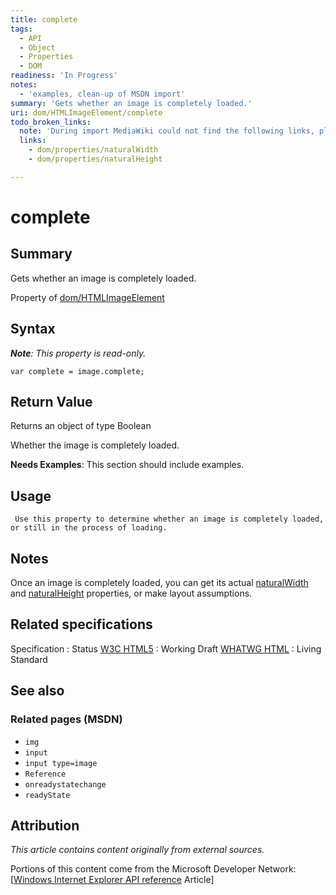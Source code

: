 ```yaml
---
title: complete
tags:
  - API
  - Object
  - Properties
  - DOM
readiness: 'In Progress'
notes:
  - 'examples, clean-up of MSDN import'
summary: 'Gets whether an image is completely loaded.'
uri: dom/HTMLImageElement/complete
todo_broken_links:
  note: 'During import MediaWiki could not find the following links, please fix and adjust this list.'
  links:
    - dom/properties/naturalWidth
    - dom/properties/naturalHeight

---
```

# complete

## Summary

Gets whether an image is completely loaded.

<span data-meta="applies_to" data-type="key">Property of <span data-type="value">[dom/HTMLImageElement](/dom/HTMLImageElement)</span></span>

## Syntax

***Note**: This property is read-only.*

``` {.js}
var complete = image.complete;
```

## Return Value

<span data-meta="return" data-type="key">Returns an object of type <span data-type="value">Boolean</span></span>

Whether the image is completely loaded.

**Needs Examples**: This section should include examples.

## Usage

     Use this property to determine whether an image is completely loaded, or still in the process of loading.

## Notes

Once an image is completely loaded, you can get its actual [naturalWidth](/w/index.php?title=dom/properties/naturalWidth&action=edit&redlink=1) and [naturalHeight](/w/index.php?title=dom/properties/naturalHeight&action=edit&redlink=1) properties, or make layout assumptions.

## Related specifications

Specification
:   Status
[W3C HTML5](http://www.w3.org/TR/html5/)
:   Working Draft
[WHATWG HTML](http://www.whatwg.org/specs/web-apps/current-work/multipage)
:   Living Standard

## See also

### Related pages (MSDN)

-   `img`
-   `input`
-   `input type=image`
-   `Reference`
-   `onreadystatechange`
-   `readyState`

## Attribution

*This article contains content originally from external sources.*

Portions of this content come from the Microsoft Developer Network: [[Windows Internet Explorer API reference](http://msdn.microsoft.com/en-us/library/ie/hh828809%28v=vs.85%29.aspx) Article]

